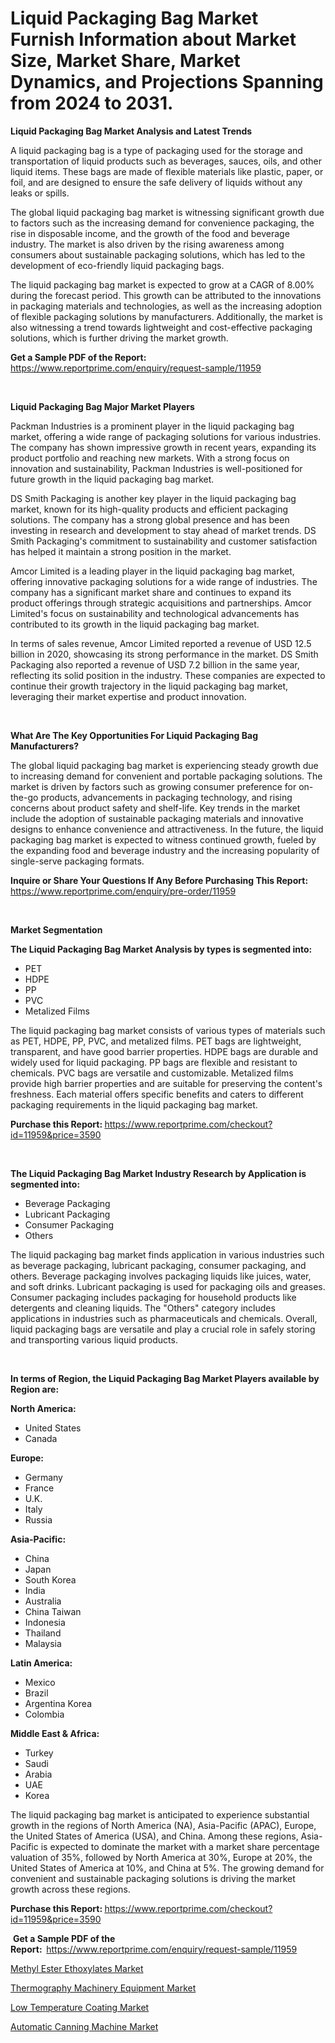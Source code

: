 <p><h1>Liquid Packaging Bag Market Furnish Information about Market Size, Market Share, Market Dynamics, and Projections Spanning from 2024 to 2031.</h1></p><p><strong>Liquid Packaging Bag Market Analysis and Latest Trends</strong></p>
<p><p>A liquid packaging bag is a type of packaging used for the storage and transportation of liquid products such as beverages, sauces, oils, and other liquid items. These bags are made of flexible materials like plastic, paper, or foil, and are designed to ensure the safe delivery of liquids without any leaks or spills.</p><p>The global liquid packaging bag market is witnessing significant growth due to factors such as the increasing demand for convenience packaging, the rise in disposable income, and the growth of the food and beverage industry. The market is also driven by the rising awareness among consumers about sustainable packaging solutions, which has led to the development of eco-friendly liquid packaging bags.</p><p>The liquid packaging bag market is expected to grow at a CAGR of 8.00% during the forecast period. This growth can be attributed to the innovations in packaging materials and technologies, as well as the increasing adoption of flexible packaging solutions by manufacturers. Additionally, the market is also witnessing a trend towards lightweight and cost-effective packaging solutions, which is further driving the market growth.</p></p>
<p><strong>Get a Sample PDF of the Report:&nbsp;</strong> <a href="https://www.reportprime.com/enquiry/request-sample/11959">https://www.reportprime.com/enquiry/request-sample/11959</a></p>
<p>&nbsp;</p>
<p><strong>Liquid Packaging Bag Major Market Players</strong></p>
<p><p>Packman Industries is a prominent player in the liquid packaging bag market, offering a wide range of packaging solutions for various industries. The company has shown impressive growth in recent years, expanding its product portfolio and reaching new markets. With a strong focus on innovation and sustainability, Packman Industries is well-positioned for future growth in the liquid packaging bag market.</p><p>DS Smith Packaging is another key player in the liquid packaging bag market, known for its high-quality products and efficient packaging solutions. The company has a strong global presence and has been investing in research and development to stay ahead of market trends. DS Smith Packaging's commitment to sustainability and customer satisfaction has helped it maintain a strong position in the market.</p><p>Amcor Limited is a leading player in the liquid packaging bag market, offering innovative packaging solutions for a wide range of industries. The company has a significant market share and continues to expand its product offerings through strategic acquisitions and partnerships. Amcor Limited's focus on sustainability and technological advancements has contributed to its growth in the liquid packaging bag market.</p><p>In terms of sales revenue, Amcor Limited reported a revenue of USD 12.5 billion in 2020, showcasing its strong performance in the market. DS Smith Packaging also reported a revenue of USD 7.2 billion in the same year, reflecting its solid position in the industry. These companies are expected to continue their growth trajectory in the liquid packaging bag market, leveraging their market expertise and product innovation.</p></p>
<p>&nbsp;</p>
<p><strong>What Are The Key Opportunities For Liquid Packaging Bag Manufacturers?</strong></p>
<p><p>The global liquid packaging bag market is experiencing steady growth due to increasing demand for convenient and portable packaging solutions. The market is driven by factors such as growing consumer preference for on-the-go products, advancements in packaging technology, and rising concerns about product safety and shelf-life. Key trends in the market include the adoption of sustainable packaging materials and innovative designs to enhance convenience and attractiveness. In the future, the liquid packaging bag market is expected to witness continued growth, fueled by the expanding food and beverage industry and the increasing popularity of single-serve packaging formats.</p></p>
<p><strong>Inquire or Share Your Questions If Any Before Purchasing This Report:</strong> <a href="https://www.reportprime.com/enquiry/pre-order/11959">https://www.reportprime.com/enquiry/pre-order/11959</a></p>
<p>&nbsp;</p>
<p><strong>Market Segmentation</strong></p>
<p><strong>The Liquid Packaging Bag Market Analysis by types is segmented into:</strong></p>
<p><ul><li>PET</li><li>HDPE</li><li>PP</li><li>PVC</li><li>Metalized Films</li></ul></p>
<p><p>The liquid packaging bag market consists of various types of materials such as PET, HDPE, PP, PVC, and metalized films. PET bags are lightweight, transparent, and have good barrier properties. HDPE bags are durable and widely used for liquid packaging. PP bags are flexible and resistant to chemicals. PVC bags are versatile and customizable. Metalized films provide high barrier properties and are suitable for preserving the content's freshness. Each material offers specific benefits and caters to different packaging requirements in the liquid packaging bag market.</p></p>
<p><strong>Purchase this Report:&nbsp;</strong><a href="https://www.reportprime.com/checkout?id=11959&price=3590">https://www.reportprime.com/checkout?id=11959&price=3590</a></p>
<p>&nbsp;</p>
<p><strong>The Liquid Packaging Bag Market Industry Research by Application is segmented into:</strong></p>
<p><ul><li>Beverage Packaging</li><li>Lubricant Packaging</li><li>Consumer Packaging</li><li>Others</li></ul></p>
<p><p>The liquid packaging bag market finds application in various industries such as beverage packaging, lubricant packaging, consumer packaging, and others. Beverage packaging involves packaging liquids like juices, water, and soft drinks. Lubricant packaging is used for packaging oils and greases. Consumer packaging includes packaging for household products like detergents and cleaning liquids. The "Others" category includes applications in industries such as pharmaceuticals and chemicals. Overall, liquid packaging bags are versatile and play a crucial role in safely storing and transporting various liquid products.</p></p>
<p>&nbsp;</p>
<p><strong>In terms of Region, the Liquid Packaging Bag Market Players available by Region are:</strong></p>
<p>
    <p> <strong> North America: </strong>
        <ul>
            <li>United States</li>
            <li>Canada</li>
        </ul>
        </p> 
    <p> <strong> Europe: </strong>
        <ul>
            <li>Germany</li>
            <li>France</li>
            <li>U.K.</li>
            <li>Italy</li>
            <li>Russia</li>
        </ul>
        </p> 
    <p> <strong> Asia-Pacific: </strong>
        <ul>
            <li>China</li>
            <li>Japan</li>
            <li>South Korea</li>
            <li>India</li>
            <li>Australia</li>
            <li>China Taiwan</li>
            <li>Indonesia</li>
            <li>Thailand</li>
            <li>Malaysia</li>
        </ul>
        </p> 
    <p> <strong> Latin America: </strong>
        <ul>
            <li>Mexico</li>
            <li>Brazil</li>
            <li>Argentina Korea</li>
            <li>Colombia</li>
        </ul>
        </p> 
    <p> <strong> Middle East & Africa: </strong>
        <ul>
            <li>Turkey</li>
            <li>Saudi</li>
            <li>Arabia</li>
            <li>UAE</li>
            <li>Korea</li>
        </ul>
    </p>
    </p>
<p><p>The liquid packaging bag market is anticipated to experience substantial growth in the regions of North America (NA), Asia-Pacific (APAC), Europe, the United States of America (USA), and China. Among these regions, Asia-Pacific is expected to dominate the market with a market share percentage valuation of 35%, followed by North America at 30%, Europe at 20%, the United States of America at 10%, and China at 5%. The growing demand for convenient and sustainable packaging solutions is driving the market growth across these regions.</p></p>
<p><strong>Purchase this Report: </strong><a href="https://www.reportprime.com/checkout?id=11959&price=3590">https://www.reportprime.com/checkout?id=11959&price=3590</a></p>
<p>&nbsp;<strong>Get a Sample PDF of the Report:&nbsp;&nbsp;</strong><a href="https://www.reportprime.com/enquiry/request-sample/11959">https://www.reportprime.com/enquiry/request-sample/11959</a></p>
<p><strong></strong></p>
<p><p><a href="https://github.com/mancsybtousav/Market-Research-Report-List-1/blob/main/methyl-ester-ethoxylates-market.md">Methyl Ester Ethoxylates Market</a></p><p><a href="https://issuu.com/reportprime-2/docs/thermography-machinery-equipment-market-size-2030.">Thermography Machinery Equipment Market</a></p><p><a href="https://github.com/josesg55/Market-Research-Report-List-1/blob/main/low-temperature-coating-market.md">Low Temperature Coating Market</a></p><p><a href="https://issuu.com/reportprime-2/docs/automatic-canning-machine-market-size-2030.pptx">Automatic Canning Machine Market</a></p></p>